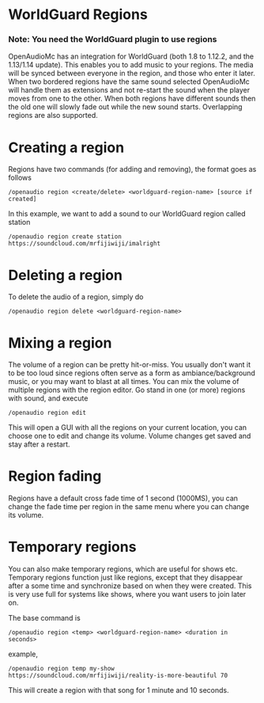 [//]: # (TITLE:Regions)
[//]: # (DESCRIPTION:Using worldguard regions)
[//]: # (TAGS:regions,areas,worldguard,world,region)

# WorldGuard Regions
### Note: You need the WorldGuard plugin to use regions
OpenAudioMc has an integration for WorldGuard (both 1.8 to 1.12.2, and the 1.13/1.14 update).
This enables you to add music to your regions. The media will be synced between everyone in the region, and those who enter it later. When two bordered regions have the same sound selected OpenAudioMc will handle them as extensions and not re-start the sound when the player moves from one to the other. When both regions have different sounds then the old one will slowly fade out while the new sound starts. Overlapping regions are also supported.

# Creating a region
Regions have two commands (for adding and removing), the format goes as follows
```
/openaudio region <create/delete> <worldguard-region-name> [source if created]
```

In this example, we want to add a sound to our WorldGuard region called station
```
/openaudio region create station https://soundcloud.com/mrfijiwiji/imalright
```

# Deleting a region
To delete the audio of a region, simply do
```
/openaudio region delete <worldguard-region-name>
```

# Mixing a region
The volume of a region can be pretty hit-or-miss. You usually don't want it to be too loud since regions often serve as a form as ambiance/background music, or you may want to blast at all times. You can mix the volume of multiple regions with the region editor.
Go stand in one (or more) regions with sound, and execute
```
/openaudio region edit
```
This will open a GUI with all the regions on your current location, you can choose one to edit and change its volume. Volume changes get saved and stay after a restart.

# Region fading
Regions have a default cross fade time of 1 second (1000MS), you can change the fade time per region in the same menu where you can change its volume.

# Temporary regions
You can also make temporary regions, which are useful for shows etc.
Temporary regions function just like regions, except that they disappear after a some time and synchronize based on when they were created. This is very use full for systems like shows, where you want users to join later on.

The base command is
```
/openaudio region <temp> <worldguard-region-name> <duration in seconds>
```
example,
```
/openaudio region temp my-show https://soundcloud.com/mrfijiwiji/reality-is-more-beautiful 70
```
This will create a region with that song for 1 minute and 10 seconds.